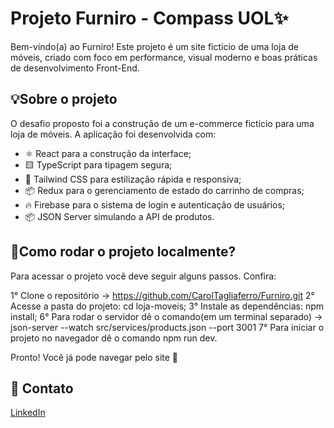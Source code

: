 # Projeto Furniro - Compass UOL✨
Bem-vindo(a) ao Furniro! Este projeto é um site fictício de uma loja de móveis, criado com foco em performance, visual moderno e boas práticas de desenvolvimento Front-End.
<br>

## 💡Sobre o projeto
O desafio proposto foi a construção de um e-commerce fictício para uma loja de móveis. A aplicação foi desenvolvida com:

- ⚛️ React para a construção da interface;
- 🟨 TypeScript para tipagem segura;
- 🎨 Tailwind CSS para estilização rápida e responsiva;
- 📦 Redux para o gerenciamento de estado do carrinho de compras;
- 🔥 Firebase para o sistema de login e autenticação de usuários;
- 📦 JSON Server simulando a API de produtos.
  

## 🔎Como rodar o projeto localmente?
Para acessar o projeto você deve seguir alguns passos. Confira:

1° Clone o repositório -> https://github.com/CarolTagliaferro/Furniro.git
2° Acesse a pasta do projeto: cd loja-moveis;
3° Instale as dependências: npm install;
6° Para rodar o servidor dê o comando(em um terminal separado) -> json-server --watch src/services/products.json --port 3001
7° Para iniciar o projeto no navegador dê o comando npm run dev.

Pronto! Você já pode navegar pelo site 🚀


## 🤝 Contato
[LinkedIn](https://www.linkedin.com/in/ana-tagliaferro-2b8467268/)
